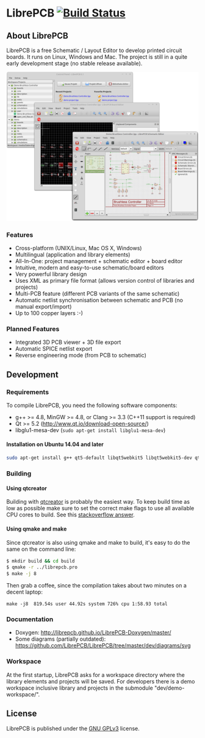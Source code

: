 # LibrePCB [![Build Status](https://travis-ci.org/LibrePCB/LibrePCB.svg?branch=master)](https://travis-ci.org/LibrePCB/LibrePCB)

## About LibrePCB

LibrePCB is a free Schematic / Layout Editor to develop printed circuit boards.
It runs on Linux, Windows and Mac. The project is still in a quite early
development stage (no stable release available).

![Screenshot](doc/screenshot.png)

### Features
- Cross-platform (UNIX/Linux, Mac OS X, Windows)
- Multilingual (application and library elements)
- All-In-One: project management + schematic editor + board editor
- Intuitive, modern and easy-to-use schematic/board editors
- Very powerful library design
- Uses XML as primary file format (allows version control of libraries and projects)
- Multi-PCB feature (different PCB variants of the same schematic)
- Automatic netlist synchronisation between schematic and PCB (no manual export/import)
- Up to 100 copper layers :-)

### Planned Features
- Integrated 3D PCB viewer + 3D file export
- Automatic SPICE netlist export
- Reverse engineering mode (from PCB to schematic)


## Development

### Requirements

To compile LibrePCB, you need the following software components:
- g++ >= 4.8, MinGW >= 4.8, or Clang >= 3.3 (C++11 support is required)
- Qt >= 5.2 (http://www.qt.io/download-open-source/)
- libglu1-mesa-dev (`sudo apt-get install libglu1-mesa-dev`)

#### Installation on Ubuntu 14.04 and later

```bash
sudo apt-get install g++ qt5-default libqt5webkit5 libqt5webkit5-dev qttools5-dev-tools qt5-doc qtcreator libglu1-mesa-dev
```

### Building

#### Using qtcreator

Building with [qtcreator](http://doc.qt.io/qtcreator/) is probably the easiest
way.  To keep build time as low as possible make sure to set the correct make
flags to use all available CPU cores to build. See this [stackoverflow
answer](https://stackoverflow.com/questions/8860712/setting-default-make-options-for-qt-creator).

#### Using qmake and make

Since qtcreator is also using qmake and make to build, it's easy to do the same
on the command line:

```bash
$ mkdir build && cd build
$ qmake -r ../librepcb.pro
$ make -j 8
```

Then grab a coffee, since the compilation takes about two minutes on a decent
laptop:
```
make -j8  819.54s user 44.92s system 726% cpu 1:58.93 total
```

### Documentation

- Doxygen: http://librepcb.github.io/LibrePCB-Doxygen/master/
- Some diagrams (partially outdated): https://github.com/LibrePCB/LibrePCB/tree/master/dev/diagrams/svg

### Workspace

At the first startup, LibrePCB asks for a workspace directory where the library
elements and projects will be saved.  For developers there is a demo workspace
inclusive library and projects in the submodule "dev/demo-workspace/".

## License

LibrePCB is published under the [GNU GPLv3](http://www.gnu.org/licenses/gpl-3.0.html) license.
